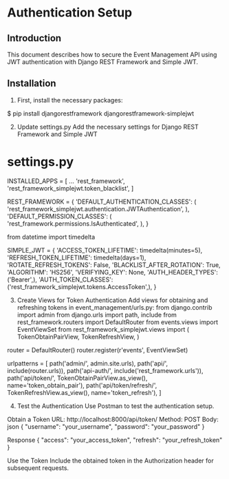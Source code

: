 # Authentication Setup

## Introduction
This document describes how to secure the Event Management API using JWT authentication with Django REST Framework and Simple JWT.

## Installation
1. First, install the necessary packages:

$ pip install djangorestframework djangorestframework-simplejwt

2. Update settings.py
Add the necessary settings for Django REST Framework and Simple JWT

# settings.py

INSTALLED_APPS = [
    ...
    'rest_framework',
    'rest_framework_simplejwt.token_blacklist',
]

REST_FRAMEWORK = {
    'DEFAULT_AUTHENTICATION_CLASSES': (
        'rest_framework_simplejwt.authentication.JWTAuthentication',
    ),
    'DEFAULT_PERMISSION_CLASSES': (
        'rest_framework.permissions.IsAuthenticated',
    ),
}

from datetime import timedelta

SIMPLE_JWT = {
    'ACCESS_TOKEN_LIFETIME': timedelta(minutes=5),
    'REFRESH_TOKEN_LIFETIME': timedelta(days=1),
    'ROTATE_REFRESH_TOKENS': False,
    'BLACKLIST_AFTER_ROTATION': True,
    'ALGORITHM': 'HS256',
    'VERIFYING_KEY': None,
    'AUTH_HEADER_TYPES': ('Bearer',),
    'AUTH_TOKEN_CLASSES': ('rest_framework_simplejwt.tokens.AccessToken',),
}

3. Create Views for Token Authentication
Add views for obtaining and refreshing tokens in event_management/urls.py:
from django.contrib import admin
from django.urls import path, include
from rest_framework.routers import DefaultRouter
from events.views import EventViewSet
from rest_framework_simplejwt.views import (
    TokenObtainPairView,
    TokenRefreshView,
)

router = DefaultRouter()
router.register(r'events', EventViewSet)

urlpatterns = [
    path('admin/', admin.site.urls),
    path('api/', include(router.urls)),
    path('api-auth/', include('rest_framework.urls')),
    path('api/token/', TokenObtainPairView.as_view(), name='token_obtain_pair'),
    path('api/token/refresh/', TokenRefreshView.as_view(), name='token_refresh'),
]

4. Test the Authentication
Use Postman to test the authentication setup.

Obtain a Token
URL: http://localhost:8000/api/token/ Method: POST Body:
json
{
    "username": "your_username",
    "password": "your_password"
}

Response
{
    "access": "your_access_token",
    "refresh": "your_refresh_token"
}

Use the Token
Include the obtained token in the Authorization header for subsequent requests.